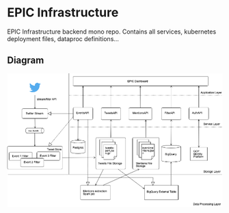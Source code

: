 # EPIC Infrastructure

EPIC Infrastructure backend mono repo. Contains all services, kubernetes deployment files, dataproc definitions...

## Diagram

![EPIC Infrastructure Diagram](epic_infra.png)
